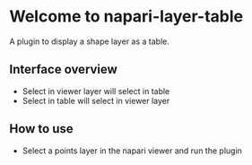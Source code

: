 # Welcome to napari-layer-table

A plugin to display a shape layer as a table.

## Interface overview

 - Select in viewer layer will select in table
 - Select in table will select in viewer layer

## How to use

 - Select a points layer in the napari viewer and run the plugin

